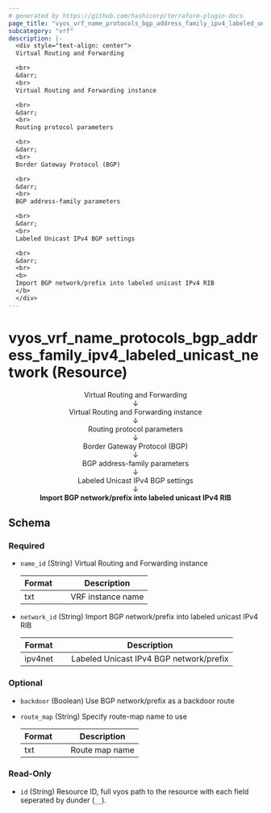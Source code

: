 ```yaml
---
# generated by https://github.com/hashicorp/terraform-plugin-docs
page_title: "vyos_vrf_name_protocols_bgp_address_family_ipv4_labeled_unicast_network Resource - vyos"
subcategory: "vrf"
description: |-
  <div style="text-align: center">
  Virtual Routing and Forwarding

  <br>
  &darr;
  <br>
  Virtual Routing and Forwarding instance

  <br>
  &darr;
  <br>
  Routing protocol parameters

  <br>
  &darr;
  <br>
  Border Gateway Protocol (BGP)

  <br>
  &darr;
  <br>
  BGP address-family parameters

  <br>
  &darr;
  <br>
  Labeled Unicast IPv4 BGP settings

  <br>
  &darr;
  <br>
  <b>
  Import BGP network/prefix into labeled unicast IPv4 RIB
  </b>
  </div>
---
```


# vyos_vrf_name_protocols_bgp_address_family_ipv4_labeled_unicast_network (Resource)

<div style="text-align: center">
Virtual Routing and Forwarding

<br>
&darr;
<br>
Virtual Routing and Forwarding instance

<br>
&darr;
<br>
Routing protocol parameters

<br>
&darr;
<br>
Border Gateway Protocol (BGP)

<br>
&darr;
<br>
BGP address-family parameters

<br>
&darr;
<br>
Labeled Unicast IPv4 BGP settings

<br>
&darr;
<br>
<b>
Import BGP network/prefix into labeled unicast IPv4 RIB
</b>
</div>



<!-- schema generated by tfplugindocs -->
## Schema

### Required

- `name_id` (String) Virtual Routing and Forwarding instance

    |  Format  &emsp;|  Description        |
    |----------------|---------------------|
    |  txt     &emsp;|  VRF instance name  |
- `network_id` (String) Import BGP network/prefix into labeled unicast IPv4 RIB

    |  Format   &emsp;|  Description                              |
    |-----------------|-------------------------------------------|
    |  ipv4net  &emsp;|  Labeled Unicast IPv4 BGP network/prefix  |

### Optional

- `backdoor` (Boolean) Use BGP network/prefix as a backdoor route
- `route_map` (String) Specify route-map name to use

    |  Format  &emsp;|  Description     |
    |----------------|------------------|
    |  txt     &emsp;|  Route map name  |

### Read-Only

- `id` (String) Resource ID, full vyos path to the resource with each field seperated by dunder (`__`).
